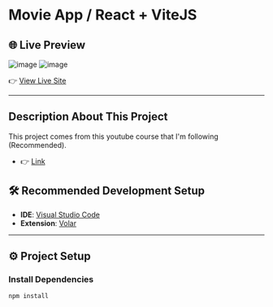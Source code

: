 # Movie App / React + ViteJS

## 🌐 Live Preview

![image](https://github.com/user-attachments/assets/c4443d51-f17e-45a1-bf34-b88ef8a91c66)
![image](https://github.com/user-attachments/assets/c9a479ff-2463-4873-80b4-bcaaca79e835)

👉 [View Live Site](https://voluble-squirrel-e19aa3.netlify.app/)

---
## Description About This Project
This project comes from this youtube course that I'm following (Recommended).
- 👉 [Link](https://www.youtube.com/watch?v=8vIDZO_w7lY&t=5722s)

## 🛠️ Recommended Development Setup

- **IDE**: [Visual Studio Code](https://code.visualstudio.com/)
- **Extension**: [Volar](https://marketplace.visualstudio.com/items?itemName=Vue.volar)

---

## ⚙️ Project Setup

### Install Dependencies

```bash
npm install

